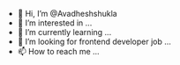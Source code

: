 - 👋 Hi, I’m @Avadheshshukla
- 👀 I’m interested in ...
- 🌱 I’m currently learning ...
- 💞️ I’m looking for frontend developer job ...
- 📫 How to reach me ...

<!---
Avadheshshukla/Avadheshshukla is a ✨ special ✨ repository because its `README.md` (this file) appears on your GitHub profile.
You can click the Preview link to take a look at your changes.
--->
